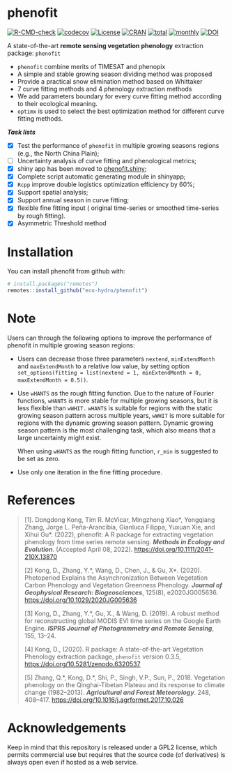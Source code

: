 
# phenofit

[![R-CMD-check](https://github.com/eco-hydro/phenofit/workflows/R-CMD-check/badge.svg)](https://github.com/eco-hydro/phenofit/actions)
[![codecov](https://codecov.io/gh/eco-hydro/phenofit/branch/master/graph/badge.svg)](https://app.codecov.io/gh/eco-hydro/phenofit)
[![License](http://img.shields.io/badge/license-GPL%20%28%3E=%202%29-brightgreen.svg?style=flat)](http://www.gnu.org/licenses/gpl-2.0.html)
[![CRAN](http://www.r-pkg.org/badges/version/phenofit)](https://cran.r-project.org/package=phenofit)
[![total](http://cranlogs.r-pkg.org/badges/grand-total/phenofit)](https://www.rpackages.io/package/phenofit)
[![monthly](http://cranlogs.r-pkg.org/badges/phenofit)](https://www.rpackages.io/package/phenofit)
[![DOI](https://zenodo.org/badge/DOI/10.5281/zenodo.6320537.svg)](https://doi.org/10.5281/zenodo.6320537)

A state-of-the-art **remote sensing vegetation phenology** extraction
package: `phenofit`

-   `phenofit` combine merits of TIMESAT and phenopix
-   A simple and stable growing season dividing method was proposed
-   Provide a practical snow elimination method based on Whittaker
-   7 curve fitting methods and 4 phenology extraction methods
-   We add parameters boundary for every curve fitting method according
    to their ecological meaning.
-   `optimx` is used to select the best optimization method for different
    curve fitting methods.

***Task lists***

-   [x] Test the performance of `phenofit` in multiple growing seasons
    regions (e.g., the North China Plain);
-   [ ] Uncertainty analysis of curve fitting and phenological metrics;
-   [x] shiny app has been moved to
    [phenofit.shiny](https://github.com/eco-hydro/phenofit.shiny);
-   [x] Complete script automatic generating module in shinyapp;
-   [x] `Rcpp` improve double logistics optimization efficiency by 60%;
-   [x] Support spatial analysis;
-   [x] Support annual season in curve fitting;
-   [x] flexible fine fitting input ( original time-series or smoothed
    time-series by rough fitting).
-   [x] Asymmetric Threshold method

<!-- ![title](man/Figure/Figure1_phenofit_flowchart.svg)

*<u>Figure 1. The flowchart of phenology extraction in `phenofit`.</u>* -->

# Installation

You can install phenofit from github with:

``` r
# install.packages("remotes")
remotes::install_github("eco-hydro/phenofit")
```

# Note

Users can through the following options to improve the performance of phenofit in multiple growing 
season regions:

- Users can decrease those three parameters `nextend`, `minExtendMonth` and
  `maxExtendMonth` to a relative low value, by setting option 
  `set_options(fitting = list(nextend = 1, minExtendMonth = 0, maxExtendMonth = 0.5))`.

- Use `wHANTS` as the rough fitting function. Due to the nature of Fourier
  functions, `wHANTS` is more stable for multiple growing seasons, but it is
  less flexible than `wWHIT.` `wHANTS` is suitable for regions with the static
  growing season pattern across multiple years, `wWHIT` is more suitable for
  regions with the dynamic growing season pattern. Dynamic growing season
  pattern is the most challenging task, which also means that a large
  uncertainty might exist.

  When using `wHANTS` as the rough fitting function, `r_min` is suggested to be
  set as zero.

- Use only one iteration in the fine fitting procedure.


# **References**

> [1]. Dongdong Kong, Tim R. McVicar, Mingzhong Xiao\*, Yongqiang Zhang, Jorge L. Peña-Arancibia, Gianluca Filippa, Yuxuan Xie, and Xihui Gu\*. (2022), 
> phenofit: A R package for extracting vegetation phenology from time series remote sensing. __*Methods in Ecology and Evolution*__. (Accepted April 08, 2022). <https://doi.org/10.1111/2041-210X.13870>
> 
> [2] Kong, D., Zhang, Y.\*, Wang, D., Chen, J., & Gu, X\*. (2020).
> Photoperiod Explains the Asynchronization Between Vegetation Carbon
> Phenology and Vegetation Greenness Phenology. __*Journal of Geophysical
> Research: Biogeosciences*__, 125(8), e2020JG005636.
> <https://doi.org/10.1029/2020JG005636>
>
> [3] Kong, D., Zhang, Y.\*, Gu, X., & Wang, D. (2019). A robust method
> for reconstructing global MODIS EVI time series on the Google Earth
> Engine. __*ISPRS Journal of Photogrammetry and Remote Sensing*__, 155,
> 13–24.
>
> [4] Kong, D., (2020). R package: A state-of-the-art Vegetation
> Phenology extraction package, `phenofit` version 0.3.5,
> <https://doi.org/10.5281/zenodo.6320537>
>
> [5] Zhang, Q.\*, Kong, D.\*, Shi, P., Singh, V.P., Sun, P., 2018.
> Vegetation phenology on the Qinghai-Tibetan Plateau and its response
> to climate change (1982–2013). __*Agricultural and Forest Meteorology*__. 248, 408–417.
> <https://doi.org/10.1016/j.agrformet.2017.10.026>


# Acknowledgements

Keep in mind that this repository is released under a GPL2 license,
which permits commercial use but requires that the source code (of
derivatives) is always open even if hosted as a web service.

